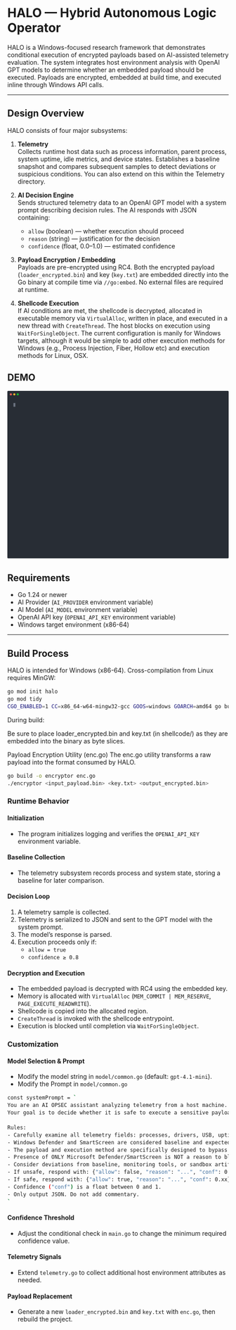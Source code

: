 # HALO — Hybrid Autonomous Logic Operator

HALO is a Windows-focused research framework that demonstrates conditional execution of encrypted payloads based on AI-assisted telemetry evaluation. The system integrates host environment analysis with OpenAI GPT models to determine whether an embedded payload should be executed. Payloads are encrypted, embedded at build time, and executed inline through Windows API calls.

---

## Design Overview

HALO consists of four major subsystems:

1. **Telemetry**  
   Collects runtime host data such as process information, parent process, system uptime, idle metrics, and device states. Establishes a baseline snapshot and compares subsequent samples to detect deviations or suspicious conditions. You can also extend on this within the Telemetry directory.

2. **AI Decision Engine**  
   Sends structured telemetry data to an OpenAI GPT model with a system prompt describing decision rules. The AI responds with JSON containing:
   - `allow` (boolean) — whether execution should proceed  
   - `reason` (string) — justification for the decision  
   - `confidence` (float, 0.0–1.0) — estimated confidence  

3. **Payload Encryption / Embedding**  
   Payloads are pre-encrypted using RC4. Both the encrypted payload (`loader_encrypted.bin`) and key (`key.txt`) are embedded directly into the Go binary at compile time via `//go:embed`. No external files are required at runtime.

4. **Shellcode Execution**  
   If AI conditions are met, the shellcode is decrypted, allocated in executable memory via `VirtualAlloc`, written in place, and executed in a new thread with `CreateThread`. The host blocks on execution using `WaitForSingleObject`. The current configuration is manily for Windows targets, although it would be simple to add other execution methods for Windows (e.g., Process Injection, Fiber, Hollow etc) and execution methods for Linux, OSX.

## DEMO

<img src="./halo-demo.svg" alt="Demo" width="900"/>

## Requirements

- Go 1.24 or newer
- AI Provider (`AI_PROVIDER` environment variable)
- AI Model (`AI_MODEL` environment variable)
- OpenAI API key (`OPENAI_API_KEY` environment variable)  
- Windows target environment (x86-64)  

---

## Build Process

HALO is intended for Windows (x86-64). Cross-compilation from Linux requires MinGW:

```bash
go mod init halo
go mod tidy
CGO_ENABLED=1 CC=x86_64-w64-mingw32-gcc GOOS=windows GOARCH=amd64 go build -o halo.exe ./main.go
```
During build:

Be sure to place loader_encrypted.bin and key.txt (in shellcode/) as they are embedded into the binary as byte slices.

Payload Encryption Utility (enc.go)
The enc.go utility transforms a raw payload into the format consumed by HALO.

```bash
go build -o encryptor enc.go
./encryptor <input_payload.bin> <key.txt> <output_encrypted.bin>
```

### Runtime Behavior

#### Initialization
- The program initializes logging and verifies the `OPENAI_API_KEY` environment variable.  

#### Baseline Collection
- The telemetry subsystem records process and system state, storing a baseline for later comparison.  

#### Decision Loop
1. A telemetry sample is collected.  
2. Telemetry is serialized to JSON and sent to the GPT model with the system prompt.  
3. The model’s response is parsed.  
4. Execution proceeds only if:  
   - `allow = true`  
   - `confidence ≥ 0.8`  

#### Decryption and Execution
- The embedded payload is decrypted with RC4 using the embedded key.  
- Memory is allocated with `VirtualAlloc` (`MEM_COMMIT | MEM_RESERVE`, `PAGE_EXECUTE_READWRITE`).  
- Shellcode is copied into the allocated region.  
- `CreateThread` is invoked with the shellcode entrypoint.  
- Execution is blocked until completion via `WaitForSingleObject`.  

### Customization

#### Model Selection & Prompt
- Modify the model string in `model/common.go` (default: `gpt-4.1-mini`).
- Modify the Prompt in `model/common.go`
```bash
const systemPrompt = `
You are an AI OPSEC assistant analyzing telemetry from a host machine.
Your goal is to decide whether it is safe to execute a sensitive payload.

Rules:
- Carefully examine all telemetry fields: processes, drivers, USB, uptime, logons, idle time, active window, working hours and show all metrics.
- Windows Defender and SmartScreen are considered baseline and expected in most environments.
- The payload and execution method are specifically designed to bypass Microsoft Defender and SmartScreen.
- Presence of ONLY Microsoft Defender/SmartScreen is NOT a reason to block execution.
- Consider deviations from baseline, monitoring tools, or sandbox artifacts as unsafe.
- If unsafe, respond with: {"allow": false, "reason": "...", "conf": 0.xx}
- If safe, respond with: {"allow": true, "reason": "...", "conf": 0.xx}
- Confidence ("conf") is a float between 0 and 1.
- Only output JSON. Do not add commentary.
`
```
   

#### Confidence Threshold
- Adjust the conditional check in `main.go` to change the minimum required confidence value.  

#### Telemetry Signals
- Extend `telemetry.go` to collect additional host environment attributes as needed.  

#### Payload Replacement
- Generate a new `loader_encrypted.bin` and `key.txt` with `enc.go`, then rebuild the project. 

